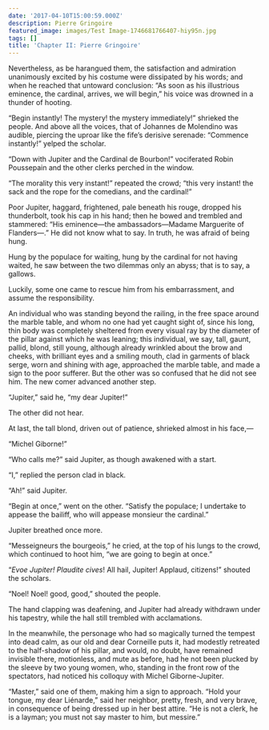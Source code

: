 ```yaml
---
date: '2017-04-10T15:00:59.000Z'
description: Pierre Gringoire
featured_image: images/Test Image-1746681766407-hiy95n.jpg
tags: []
title: 'Chapter II: Pierre Gringoire'
---
```

Nevertheless, as be harangued them, the satisfaction and admiration unanimously excited by his costume were dissipated by his words; and when he reached that untoward conclusion: “As soon as his illustrious eminence, the cardinal, arrives, we will begin,” his voice was drowned in a thunder of hooting.

“Begin instantly! The mystery! the mystery immediately!” shrieked the people. And above all the voices, that of Johannes de Molendino was audible, piercing the uproar like the fife’s derisive serenade: “Commence instantly!” yelped the scholar.

“Down with Jupiter and the Cardinal de Bourbon!” vociferated Robin Poussepain and the other clerks perched in the window.

“The morality this very instant!” repeated the crowd; “this very instant! the sack and the rope for the comedians, and the cardinal!”

Poor Jupiter, haggard, frightened, pale beneath his rouge, dropped his thunderbolt, took his cap in his hand; then he bowed and trembled and stammered: “His eminence—the ambassadors—Madame Marguerite of Flanders—.” He did not know what to say. In truth, he was afraid of being hung.

Hung by the populace for waiting, hung by the cardinal for not having waited, he saw between the two dilemmas only an abyss; that is to say, a gallows.

Luckily, some one came to rescue him from his embarrassment, and assume the responsibility.

An individual who was standing beyond the railing, in the free space around the marble table, and whom no one had yet caught sight of, since his long, thin body was completely sheltered from every visual ray by the diameter of the pillar against which he was leaning; this individual, we say, tall, gaunt, pallid, blond, still young, although already wrinkled about the brow and cheeks, with brilliant eyes and a smiling mouth, clad in garments of black serge, worn and shining with age, approached the marble table, and made a sign to the poor sufferer. But the other was so confused that he did not see him. The new comer advanced another step.

“Jupiter,” said he, “my dear Jupiter!”

The other did not hear.

At last, the tall blond, driven out of patience, shrieked almost in his face,—

“Michel Giborne!”

“Who calls me?” said Jupiter, as though awakened with a start.

“I,” replied the person clad in black.

“Ah!” said Jupiter.

“Begin at once,” went on the other. “Satisfy the populace; I undertake to appease the bailiff, who will appease monsieur the cardinal.”

Jupiter breathed once more.

“Messeigneurs the bourgeois,” he cried, at the top of his lungs to the crowd, which continued to hoot him, “we are going to begin at once.”

“*Evoe Jupiter! Plaudite cives*! All hail, Jupiter! Applaud, citizens!” shouted the scholars.

“Noel! Noel! good, good,” shouted the people.

The hand clapping was deafening, and Jupiter had already withdrawn under his tapestry, while the hall still trembled with acclamations.

In the meanwhile, the personage who had so magically turned the tempest into dead calm, as our old and dear Corneille puts it, had modestly retreated to the half-shadow of his pillar, and would, no doubt, have remained invisible there, motionless, and mute as before, had he not been plucked by the sleeve by two young women, who, standing in the front row of the spectators, had noticed his colloquy with Michel Giborne-Jupiter.

“Master,” said one of them, making him a sign to approach. “Hold your tongue, my dear Liénarde,” said her neighbor, pretty, fresh, and very brave, in consequence of being dressed up in her best attire. “He is not a clerk, he is a layman; you must not say master to him, but messire.”
